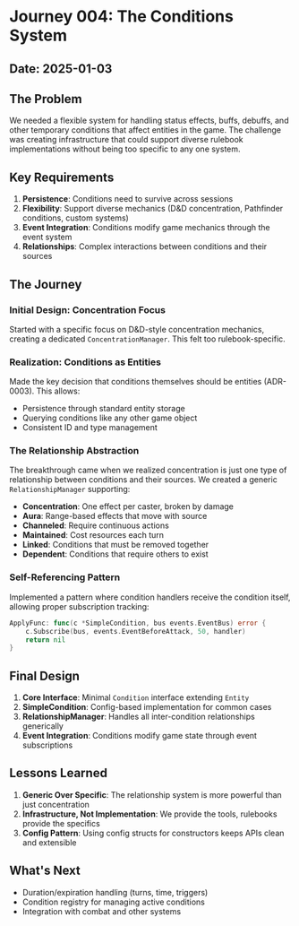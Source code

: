 # Journey 004: The Conditions System

## Date: 2025-01-03

## The Problem

We needed a flexible system for handling status effects, buffs, debuffs, and other temporary conditions that affect entities in the game. The challenge was creating infrastructure that could support diverse rulebook implementations without being too specific to any one system.

## Key Requirements

1. **Persistence**: Conditions need to survive across sessions
2. **Flexibility**: Support diverse mechanics (D&D concentration, Pathfinder conditions, custom systems)
3. **Event Integration**: Conditions modify game mechanics through the event system
4. **Relationships**: Complex interactions between conditions and their sources

## The Journey

### Initial Design: Concentration Focus

Started with a specific focus on D&D-style concentration mechanics, creating a dedicated `ConcentrationManager`. This felt too rulebook-specific.

### Realization: Conditions as Entities

Made the key decision that conditions themselves should be entities (ADR-0003). This allows:
- Persistence through standard entity storage
- Querying conditions like any other game object
- Consistent ID and type management

### The Relationship Abstraction

The breakthrough came when we realized concentration is just one type of relationship between conditions and their sources. We created a generic `RelationshipManager` supporting:

- **Concentration**: One effect per caster, broken by damage
- **Aura**: Range-based effects that move with source
- **Channeled**: Require continuous actions
- **Maintained**: Cost resources each turn
- **Linked**: Conditions that must be removed together
- **Dependent**: Conditions that require others to exist

### Self-Referencing Pattern

Implemented a pattern where condition handlers receive the condition itself, allowing proper subscription tracking:

```go
ApplyFunc: func(c *SimpleCondition, bus events.EventBus) error {
    c.Subscribe(bus, events.EventBeforeAttack, 50, handler)
    return nil
}
```

## Final Design

1. **Core Interface**: Minimal `Condition` interface extending `Entity`
2. **SimpleCondition**: Config-based implementation for common cases
3. **RelationshipManager**: Handles all inter-condition relationships generically
4. **Event Integration**: Conditions modify game state through event subscriptions

## Lessons Learned

1. **Generic Over Specific**: The relationship system is more powerful than just concentration
2. **Infrastructure, Not Implementation**: We provide the tools, rulebooks provide the specifics
3. **Config Pattern**: Using config structs for constructors keeps APIs clean and extensible

## What's Next

- Duration/expiration handling (turns, time, triggers)
- Condition registry for managing active conditions
- Integration with combat and other systems